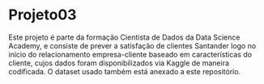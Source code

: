 # Projeto03
Este projeto é parte da formação Cientista de Dados da Data Science Academy, e consiste de prever a satisfação de clientes Santander logo no início do relacionamento empresa-cliente baseado em características do cliente, cujos dados foram disponibilizados via Kaggle de maneira codificada. O dataset usado também está anexado a este repositório.
